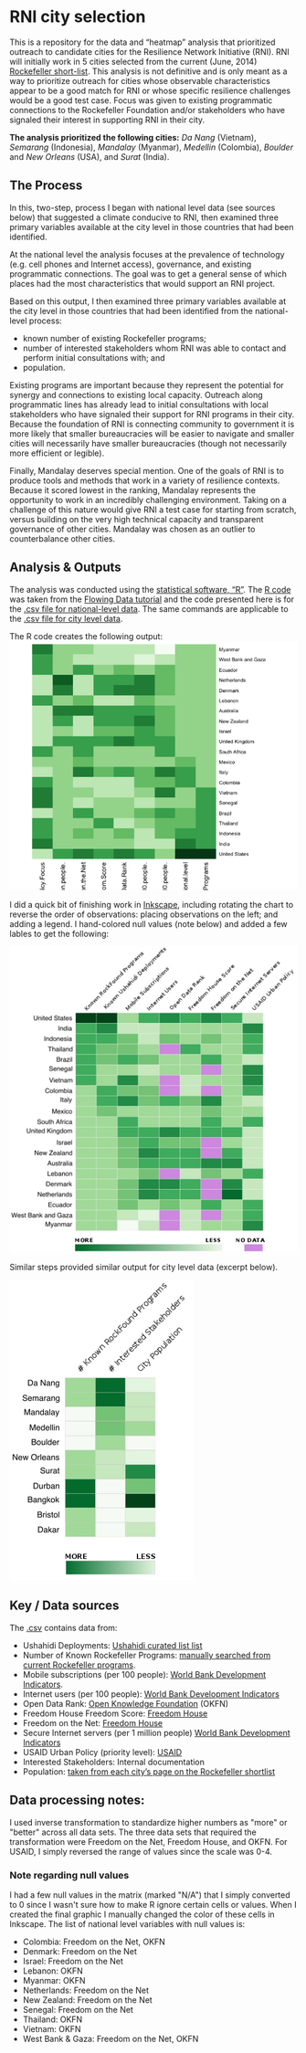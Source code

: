 RNI city selection
==========
This is a repository for the data and “heatmap” analysis that prioritized outreach to candidate cities for the Resilience Network Initiative (RNI). RNI will initially work in 5 cities selected from the current (June, 2014) [Rockefeller short-list](http://100resilientcities.rockefellerfoundation.org/blog/entry/33-resilient-cities-announced). This analysis is not definitive and is only meant as a way to prioritize outreach for cities whose observable characteristics appear to be a good match for RNI or whose specific resilience challenges would be a good test case. Focus was given to existing programmatic connections to the Rockefeller Foundation and/or stakeholders who have signaled their interest in supporting RNI in their city.

__The analysis prioritized the following cities:__
*Da Nang* (Vietnam), *Semarang* (Indonesia), *Mandalay* (Myanmar), *Medellin* (Colombia), *Boulder* and *New Orleans* (USA), and *Surat* (India). 

## The Process
In this, two-step, process I began with national level data (see sources below) that suggested a climate conducive to RNI, then examined three primary variables available at the city level in those countries that had been identified. 

At the national level the analysis focuses at the prevalence of technology (e.g. cell phones and Internet access), governance, and existing programmatic connections. The goal was to get a general sense of which places had the most characteristics that would support an RNI project. 

Based on this output, I then examined three primary variables available at the city level in those countries that had been identified from the national-level process:
* known number of existing Rockefeller programs;
* number of interested stakeholders whom RNI was able to contact and perform initial consultations with; and 
* population.

Existing programs are important because they represent the potential for synergy and connections to existing local capacity. Outreach along programmatic lines has already lead to initial consultations with local stakeholders who have signaled their support for RNI programs in their city. Because the foundation of RNI is connecting community to government it is more likely that smaller bureaucracies will be easier to navigate and smaller cities will necessarily have smaller bureaucracies (though not necessarily more efficient or legible).

Finally, Mandalay deserves special mention. One of the goals of RNI is to produce tools and methods that work in a variety of resilience contexts. Because it scored lowest in the ranking, Mandalay represents the opportunity to work in an incredibly challenging environment. Taking on a challenge of this nature would give RNI a test case for starting from scratch, versus building on the very high technical capacity and transparent governance of other cities. Mandalay was chosen as an outlier to counterbalance other cities.  

## Analysis & Outputs
The analysis was conducted using the [statistical software, “R”](http://www.r-project.org/). The [R code](/heatmap.r) was taken from the [Flowing Data tutorial](http://flowingdata.com/2010/01/21/how-to-make-a-heatmap-a-quick-and-easy-solution/) and the code presented here is for the [.csv file for national-level data](/data/RNI_NatVar.csv). The same commands are applicable to the [.csv file for city level data](/data/RNI_CityVar.csv).

The R code creates the following output: 
![Raw Output](/Images/NatVar_Rplot.png) 

I did a quick bit of finishing work in [Inkscape](http://www.inkscape.org/en/), including rotating the chart to reverse the order of observations: placing observations on the left; and adding a legend. I hand-colored null values (note below) and added a few lables to get the following: 

![Final Output](/Images/NatVar_Final.png) 

Similar steps provided similar output for city level data (excerpt below). 

![Final City Output](/Images/CityVar_Final.png) 

## Key / Data sources
The [.csv](/data) contains data from:
* Ushahidi Deployments: [Ushahidi curated list list](https://worldushahidis.crowdmap.com/) 
* Number of Known Rockefeller Programs: [manually searched from current Rockefeller programs](http://www.rockefellerfoundation.org/our-work/current-work). 
* Mobile subscriptions (per 100 people): [World Bank Development Indicators](http://data.worldbank.org/indicator/IT.CEL.SETS.P2). 
* Internet users (per 100 people): [World Bank Development Indicators](http://data.worldbank.org/indicator/IT.NET.USER.P2)
* Open Data Rank: [Open Knowledge Foundation](https://index.okfn.org/country) (OKFN)
* Freedom House Freedom Score: [Freedom House](http://www.freedomhouse.org/report/freedom-world/freedom-world-2013#.Uw5RtvldVEL) 
* Freedom on the Net: [Freedom House](http://freedomhouse.org/report/freedom-net-2013-global-scores#.UwqKBfldVEI) 
* Secure Internet servers (per 1 million people) [World Bank Development Indicators](http://data.worldbank.org/indicator/IT.NET.SECR.P6) 
* USAID Urban Policy (priority level): [USAID](http://www.usaid.gov/sites/default/files/documents/1870/USAIDSustainableUrbanServicesPolicy.pdf) 
* Interested Stakeholders: Internal documentation
* Population: [taken from each city’s page on the Rockefeller shortlist](http://100resilientcities.rockefellerfoundation.org/cities)

## Data processing notes:
I used inverse transformation to standardize higher numbers as "more" or "better" across all data sets. The three data sets that required the transformation were Freedom on the Net, Freedom House, and OKFN. For USAID, I simply reversed the range of values since the scale was 0-4.

### Note regarding null values
I had a few null values in the matrix (marked "N/A") that I simply converted to 0 since I wasn't sure how to make R ignore certain cells or values. When I created the final graphic I manually changed the color of these cells in Inkscape. The list of national level variables with null values is:
* Colombia: Freedom on the Net, OKFN
* Denmark: Freedom on the Net
* Israel: Freedom on the Net
* Lebanon: OKFN
* Myanmar: OKFN
* Netherlands: Freedom on the Net
* New Zealand: Freedom on the Net
* Senegal: Freedom on the Net
* Thailand: OKFN
* Vietnam: OKFN
* West Bank & Gaza: Freedom on the Net, OKFN

